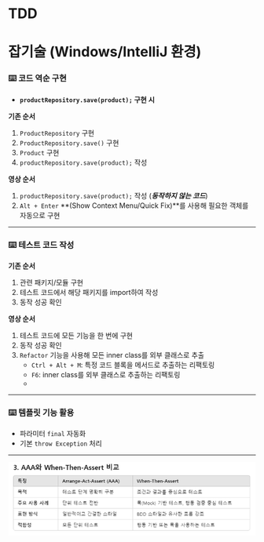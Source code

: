 # TDD

# 잡기술 (Windows/IntelliJ 환경)

### ⌨️ **코드 역순 구현**

- **`productRepository.save(product);` 구현 시**

**기존 순서**

1. `ProductRepository` 구현
2. `ProductRepository.save()` 구현
3. `Product` 구현
4. `productRepository.save(product);` 작성

**영상 순서**

1. `productRepository.save(product);` 작성 (***동작하지 않는 코드***)
2. `Alt + Enter` **(Show Context Menu/Quick Fix)**를 사용해 필요한 객체를 자동으로 구현

---

### ⌨️ **테스트 코드 작성**

**기존 순서**

1. 관련 패키지/모듈 구현
2. 테스트 코드에서 해당 패키지를 import하여 작성
3. 동작 성공 확인

**영상 순서**

1. 테스트 코드에 모든 기능을 한 번에 구현
2. 동작 성공 확인
3. `Refactor` 기능을 사용해 모든 inner class를 외부 클래스로 추출
    - `Ctrl + Alt + M`: 특정 코드 블록을 메서드로 추출하는 리팩토링
    - `F6`: inner class를 외부 클래스로 추출하는 리팩토링
    - 

---

### ⌨️ **템플릿 기능 활용**

- 파라미터 `final` 자동화
- 기본 `throw Exception` 처리

---

![image1.png](images/image1.png)